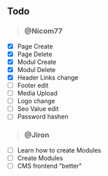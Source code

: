 ## Todo
> ### @Nicom77
- [x] Page Create
- [x] Page Delete
- [x] Modul Create
- [x] Modul Delete
- [x] Header Links change
- [ ] Footer edit
- [ ] Media Upload
- [ ] Logo change
- [ ] Seo Value edit
- [ ] Password hashen

> ### @Jiron
- [ ] Learn how to create Modules
- [ ] Create Modules
- [ ] CMS frontend "better"
